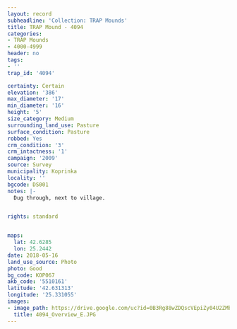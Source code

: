 ```yaml
---
layout: record
subheadline: 'Collection: TRAP Mounds'
title: TRAP Mound - 4094
categories:
- TRAP Mounds
- 4000-4999
header: no
tags:
- ''
trap_id: '4094'

certainty: Certain
elevation: '386'
max_diameter: '17'
min_diameter: '16'
height: '5'
size_category: Medium
surrounding_land_use: Pasture
surface_condition: Pasture
robbed: Yes
crm_condition: '3'
crm_intactness: '1'
campaign: '2009'
source: Survey
municipality: Koprinka
locality: ''
bgcode: DS001
notes: |-
  Dug through, next to village.


rights: standard


maps:
  lat: 42.6285
  lon: 25.2442
date: 2018-05-16
land_use_source: Photo
photo: Good
bg_code: КОР067
akb_code: '5510161'
latitude: '42.631313'
longitude: '25.331055'
images:
- image_path: https://drive.google.com/uc?id=0B3Rg88wZDQscVEpiZy04U2ZMbDA
  title: 4094_Overview_E.JPG
---
```

